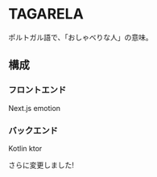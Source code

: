 # TAGARELA

ポルトガル語で、「おしゃべりな人」の意味。

## 構成

### フロントエンド

Next.js emotion

### バックエンド

Kotlin ktor

さらに変更しました!
